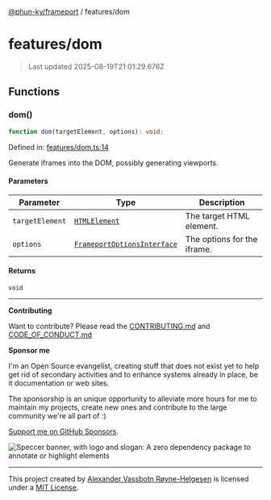[@phun-ky/frameport](../README.md) / features/dom

# features/dom

> Last updated 2025-08-19T21:01:29.676Z

## Functions

### dom()

```ts
function dom(targetElement, options): void;
```

Defined in: [features/dom.ts:14](https://github.com/phun-ky/frameport/blob/main/src/features/dom.ts#L14)

Generate iframes into the DOM, possibly generating viewports.

#### Parameters

| Parameter       | Type                                                                    | Description                 |
| --------------- | ----------------------------------------------------------------------- | --------------------------- |
| `targetElement` | [`HTMLElement`](https://developer.mozilla.org/docs/Web/API/HTMLElement) | The target HTML element.    |
| `options`       | [`FrameportOptionsInterface`](../types.md#frameportoptionsinterface)    | The options for the iframe. |

#### Returns

`void`

---

**Contributing**

Want to contribute? Please read the [CONTRIBUTING.md](https://github.com/phun-ky/frameport/blob/main/CONTRIBUTING.md) and [CODE_OF_CONDUCT.md](https://github.com/phun-ky/frameport/blob/main/CODE_OF_CONDUCT.md)

**Sponsor me**

I'm an Open Source evangelist, creating stuff that does not exist yet to help get rid of secondary activities and to enhance systems already in place, be it documentation or web sites.

The sponsorship is an unique opportunity to alleviate more hours for me to maintain my projects, create new ones and contribute to the large community we're all part of :)

[Support me on GitHub Sponsors](https://github.com/sponsors/phun-ky).

![Speccer banner, with logo and slogan: A zero dependency package to annotate or highlight elements](https://github.com/phun-ky/frameport/blob/main/public/frameport-banner.png?raw=true)

---

This project created by [Alexander Vassbotn Røyne-Helgesen](http://phun-ky.net) is licensed under a [MIT License](https://choosealicense.com/licenses/mit/).
